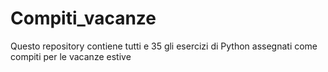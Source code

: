 # Compiti_vacanze
Questo repository contiene tutti e 35 gli esercizi di Python assegnati come compiti per le vacanze estive

